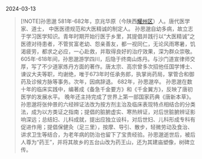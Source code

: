 2024-03-13


> [!NOTE]孙思邈
> 581年-682年，京兆华原（今陕西[耀州区](铜川市)）人。唐代医学家、道士， 中医医德规范和大医精诚的制定人。 孙思邈自幼多病，故立志于学习医学知识。青年时期开始行医于乡里，其提倡并践行以“大医精诚”之医德对待患者，不管贫富老幼、怨亲善友，都一视同仁，无论风雨寒暑，饥渴疲劳，都求之必应，一心赴救，并取得良好的治疗效果，深为群众崇敬。605年-618年间，孙思邈游学四川，后隐于终南山炼丹。与沙门道宣律师交厚，写了不少道家炼丹方面的著作。唐太宗、高宗曾多次招他任国学博士、谏议大夫等职，均谢绝，唯于673年时任承务郎，执掌尚药局，掌管合和御药及诊候方脉等事务。次年，因病辞退。 682年，孙思邈卒。 孙思邈在数十年的临床实践中，编著成《备急千金要方》和《千金翼方》，反映了唐初医学的发展水平。 晚年还主持完成了世界上第一部国家药典《唐新本草》。 孙思邈将张仲景的六经辨证法改为按方剂主治及临床表现特点相结合的分类法，成为以方类证之指南；提倡的脏腑虚实、寒热辨证，对后世脏腑辨证影响深远；总结妇、儿科成就，提出应独立设科，对后世妇、儿科形成专科有促进作用；提倡保健灸（足三里），按摩、导引、散步，轻微劳动及食治、讲求卫生等结合，为老年病的防治也留下了宝贵经验。孙思邈逝世后，被后人尊为“药王”，并将其故乡的五台山改为药王山，还为其建庙塑像，树碑立传。 

